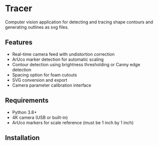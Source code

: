 # Tracer

Computer vision application for detecting and tracing shape contours and generating outlines as svg files. 

## Features

- Real-time camera feed with undistortion correction
- ArUco marker detection for automatic scaling
- Contour detection using brightness thresholding or Canny edge detection
- Spacing option for foam cutouts
- SVG conversion and export
- Camera parameter calibration interface

## Requirements

- Python 3.8+
- 4K camera (USB or built-in)
- ArUco markers for scale reference (must be 1 inch by 1 inch)

## Installation


